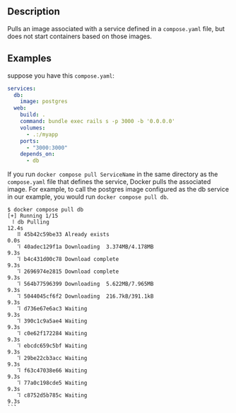 
## Description

Pulls an image associated with a service defined in a `compose.yaml` file, but does not start containers based on
those images.


## Examples

suppose you have this `compose.yaml`:

```yaml
services:
  db:
    image: postgres
  web:
    build: .
    command: bundle exec rails s -p 3000 -b '0.0.0.0'
    volumes:
      - .:/myapp
    ports:
      - "3000:3000"
    depends_on:
      - db
```

If you run `docker compose pull ServiceName` in the same directory as the `compose.yaml` file that defines the service,
Docker pulls the associated image. For example, to call the postgres image configured as the db service in our example,
you would run `docker compose pull db`.

```console
$ docker compose pull db
[+] Running 1/15
 ⠸ db Pulling                                                             12.4s
   ⠿ 45b42c59be33 Already exists                                           0.0s
   ⠹ 40adec129f1a Downloading  3.374MB/4.178MB                             9.3s
   ⠹ b4c431d00c78 Download complete                                        9.3s
   ⠹ 2696974e2815 Download complete                                        9.3s
   ⠹ 564b77596399 Downloading  5.622MB/7.965MB                             9.3s
   ⠹ 5044045cf6f2 Downloading  216.7kB/391.1kB                             9.3s
   ⠹ d736e67e6ac3 Waiting                                                  9.3s
   ⠹ 390c1c9a5ae4 Waiting                                                  9.3s
   ⠹ c0e62f172284 Waiting                                                  9.3s
   ⠹ ebcdc659c5bf Waiting                                                  9.3s
   ⠹ 29be22cb3acc Waiting                                                  9.3s
   ⠹ f63c47038e66 Waiting                                                  9.3s
   ⠹ 77a0c198cde5 Waiting                                                  9.3s
   ⠹ c8752d5b785c Waiting                                                  9.3s
``̀`
